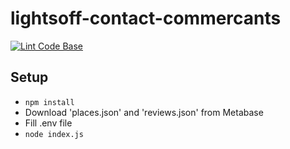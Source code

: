 # lightsoff-contact-commercants

[![Lint Code Base](https://github.com/LaReserveTech/lightsoff-contact-commercants/actions/workflows/linter.yml/badge.svg)](https://github.com/LaReserveTech/lightsoff-contact-commercants/actions/workflows/linter.yml)

## Setup
- `npm install`
- Download 'places.json' and 'reviews.json' from Metabase
- Fill .env file
- `node index.js`
